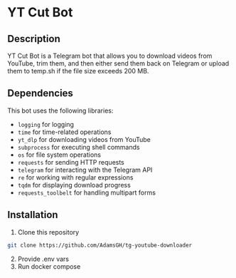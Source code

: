 # YT Cut Bot

## Description

YT Cut Bot is a Telegram bot that allows you to download videos from YouTube, trim them, and then either send them back on Telegram or upload them to temp.sh if the file size exceeds 200 MB.

## Dependencies

This bot uses the following libraries:

- `logging` for logging
- `time` for time-related operations
- `yt_dlp` for downloading videos from YouTube
- `subprocess` for executing shell commands
- `os` for file system operations
- `requests` for sending HTTP requests
- `telegram` for interacting with the Telegram API
- `re` for working with regular expressions
- `tqdm` for displaying download progress
- `requests_toolbelt` for handling multipart forms

## Installation

1. Clone this repository
```bash
git clone https://github.com/AdamsGH/tg-youtube-downloader
```
2. Provide .env vars 
3. Run docker compose